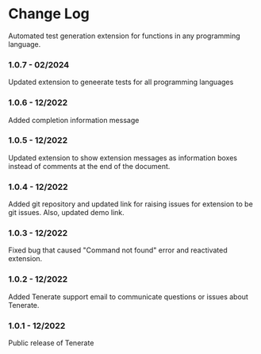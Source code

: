 # Change Log

Automated test generation extension for functions in any programming language.

### 1.0.7 - 02/2024

Updated extension to geneerate tests for all programming languages

### 1.0.6 - 12/2022

Added completion information message

### 1.0.5 - 12/2022

Updated extension to show extension messages as information boxes instead of comments at the end of the document.

### 1.0.4 - 12/2022

Added git repository and updated link for raising issues for extension to be git issues. Also, updated demo link.

### 1.0.3 - 12/2022

Fixed bug that caused "Command not found" error and reactivated extension.

### 1.0.2 - 12/2022

Added Tenerate support email to communicate questions or issues about Tenerate.

### 1.0.1 - 12/2022

Public release of Tenerate
